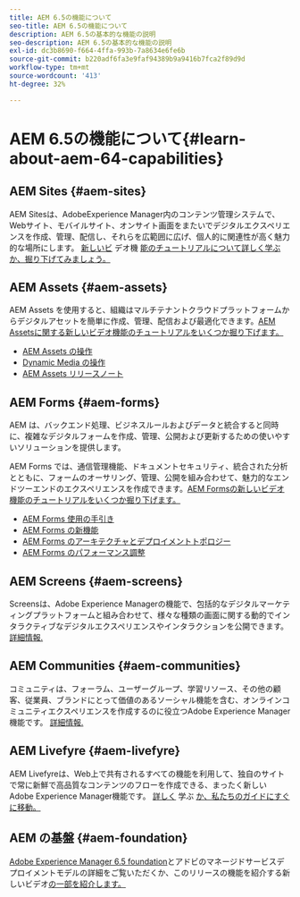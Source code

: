 ```yaml
---
title: AEM 6.5の機能について
seo-title: AEM 6.5の機能について
description: AEM 6.5の基本的な機能の説明
seo-description: AEM 6.5の基本的な機能の説明
exl-id: dc3b8690-f664-4ffa-993b-7a8634e6fe6b
source-git-commit: b220adf6fa3e9faf94389b9a9416b7fca2f89d9d
workflow-type: tm+mt
source-wordcount: '413'
ht-degree: 32%

---
```


# AEM 6.5の機能について{#learn-about-aem-64-capabilities}

## AEM Sites {#aem-sites}

AEM Sitesは、AdobeExperience Manager内のコンテンツ管理システムで、Webサイト、モバイルサイト、オンサイト画面をまたいでデジタルエクスペリエンスを作成、管理、配信し、それらを広範囲に広げ、個人的に関連性が高く魅力的な場所にします。 [新しいビ](http://www.adobe.com/marketing-cloud/enterprise-content-management/web-cms.html) デオ機 [能のチュートリアルについて詳しく学ぶか、掘り下げてみましょう。](https://helpx.adobe.com/experience-manager/kt/sites/index/aem-6-5-sites.html)

## AEM Assets {#aem-assets}

AEM Assets を使用すると、組織はマルチテナントクラウドプラットフォームからデジタルアセットを簡単に作成、管理、配信および最適化できます。[AEM Assetsに関する新しいビデオ機能のチュートリアルをいくつか掘り下げます。](https://helpx.adobe.com/experience-manager/kt/assets/index/aem-6-4-assets.html)

* [AEM Assets の操作](/help/assets/manage-assets.md)
* [Dynamic Media の操作](/help/assets/dynamic-media.md)
* [AEM Assets リリースノート](/help/release-notes/assets.md)

## AEM Forms {#aem-forms}

AEM は、バックエンド処理、ビジネスルールおよびデータと統合すると同時に、複雑なデジタルフォームを作成、管理、公開および更新するための使いやすいソリューションを提供します。

AEM Forms では、通信管理機能、ドキュメントセキュリティ、統合された分析とともに、フォームのオーサリング、管理、公開を組み合わせて、魅力的なエンドツーエンドのエクスペリエンスを作成できます。[AEM Formsの新しいビデオ機能のチュートリアルをいくつか掘り下げます。](https://helpx.adobe.com/experience-manager/kt/forms/index/aem-6-5-forms.html)

* [AEM Forms 使用の手引き](/help/forms/using/introduction-aem-forms.md)
* [AEM Forms の新機能](/help/forms/using/whats-new.md)
* [AEM Forms のアーキテクチャとデプロイメントトポロジー](/help/forms/using/aem-forms-architecture-deployment.md)
* [AEM Forms のパフォーマンス調整](/help/forms/using/performance-tuning-aem-forms.md)

## AEM Screens {#aem-screens}

Screensは、Adobe Experience Managerの機能で、包括的なデジタルマーケティングプラットフォームと組み合わせて、様々な種類の画面に関する動的でインタラクティブなデジタルエクスペリエンスやインタラクションを公開できます。  [詳細情報.](https://docs.adobe.com/content/help/ja/experience-manager-screens/user-guide/aem-screens-introduction.html)

## AEM Communities {#aem-communities}

コミュニティは、フォーラム、ユーザーグループ、学習リソース、その他の顧客、従業員、ブランドにとって価値のあるソーシャル機能を含む、オンラインコミュニティエクスペリエンスを作成するのに役立つAdobe Experience Manager機能です。 [詳細情報.](http://www.adobe.com/marketing-cloud/enterprise-content-management/social-community-cms.html)

## AEM Livefyre {#aem-livefyre}

AEM Livefyreは、Web上で共有されるすべての機能を利用して、独自のサイトで常に新鮮で高品質なコンテンツのフローを作成できる、まったく新しいAdobe Experience Manager機能です。 [詳しく](http://www.adobe.com/marketing-cloud/enterprise-content-management/ugc-content-platform.html) 学ぶ [か、私たちのガイドにすぐに移動。](https://answers.livefyre.com/product/livefyre-for-adobe-experience-manager-aem/)

## AEM の基盤 {#aem-foundation}

[Adobe Experience Manager 6.5 foundation](/help/sites-deploying/home.md)とアドビのマネージドサービスデプロイメントモデルの詳細をご覧いただくか、このリリースの機能を紹介する新しいビデオ[の一部を紹介します。](https://helpx.adobe.com/experience-manager/kt/sites/index/aem-6-5-sites.html)

